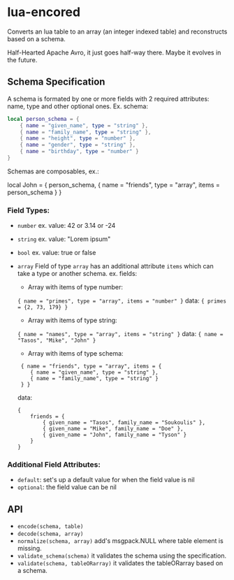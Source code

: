 # lua-encored
Converts an lua table to an array (an integer indexed table) and reconstructs based on a schema.

Half-Hearted Apache Avro, it just goes half-way there. Maybe it evolves in the future.

## Schema Specification
A schema is formated by one or more fields with 2 required attributes: name, type and other optional ones.
Ex. schema:

```lua
local person_schema = {
    { name = "given_name", type = "string" },
    { name = "family_name", type = "string" },
    { name = "height", type = "number" },
    { name = "gender", type = "string" },
    { name = "birthday", type = "number" }
}
```

Schemas are composables, ex.:

local John = {
    person_schema,
    { name = "friends", type = "array", items = person_schema }
}

### Field Types:
- `number`
ex. value: 42 or 3.14 or -24

- `string`
ex. value: "Lorem ipsum"

- `bool`
ex. value: true or false


- `array`
Field of type `array` has an additional attribute `items` which can take a type or another schema.
ex. fields:

  * Array with items of type number:

  `{ name = "primes", type = "array", items = "number" }` data: `{ primes = {2, 73, 179} }`

  * Array with items of type string:

   `{ name = "names", type = "array", items = "string" }` data: `{ name = "Tasos", "Mike", "John" }`

  * Array with items of type schema:
   ```
    { name = "friends", type = "array", items = {
       { name = "given_name", type = "string" },
       { name = "family_name", type = "string" }
    } }
    ```
    data:
    ```
    {
        friends = {
            { given_name = "Tasos", family_name = "Soukoulis" },
            { given_name = "Mike", family_name = "Doe" },
            { given_name = "John", family_name = "Tyson" }
        }
    }
    ```

### Additional Field Attributes:
* `default`: set's up a default value for when the field value is nil
* `optional`: the field value can be nil



## API
- `encode(schema, table)`
- `decode(schema, array)`
- `normalize(schema, array)` add's msgpack.NULL where table element is missing.
- `validate_schema(schema)` it validates the schema using the specification.
- `validate(schema, tableORarray)` it validates the tableORarray based on a schema.

